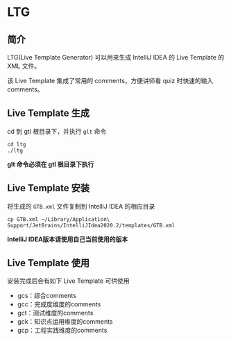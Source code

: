 # LTG 

## 简介

LTG(Live Template Generator) 可以用来生成 IntelliJ IDEA 的 Live Template 的 XML 文件。

该 Live Template 集成了常用的 comments，方便讲师看 quiz 时快速的输入 comments。

## Live Template 生成

cd 到 gtl 根目录下，并执行 `glt` 命令
```shell
cd ltg
./ltg
```
**glt 命令必须在 gtl 根目录下执行**

## Live Template 安装

将生成的 `GTB.xml` 文件复制到 IntelliJ IDEA 的相应目录
```shell
cp GTB.xml ~/Library/Application\ Support/JetBrains/IntelliJIdea2020.2/templates/GTB.xml
```
**IntelliJ IDEA版本请使用自己当前使用的版本**

## Live Template 使用

安装完成后会有如下 Live Template 可供使用
* gcs：综合comments
* gcc：完成度维度的comments
* gct：测试维度的comments
* gck：知识点运用维度的comments
* gcp：工程实践维度的comments
